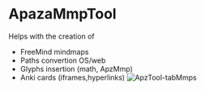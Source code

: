 # ApazaMmpTool
Helps with the creation of 
- FreeMind mindmaps 
- Paths convertion OS/web
- Glyphs insertion (math, ApzMmp)
- Anki cards (iframes,hyperlinks)
![ApzTool-tabMmps](https://user-images.githubusercontent.com/10149862/156116289-03e8c5cd-0c7f-4579-aad8-1f758f5ce527.png)
